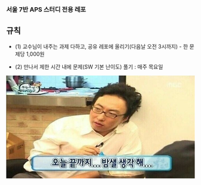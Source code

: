 ### 서울 7반 APS 스터디 전용 레포

## 규칙
- (1) 교수님이 내주는 과제 다하고, 공유 레포에 올리기(다음날 오전 3시까지)
        - 한 문제당 1,000원

- (2) 만나서 제한 시간 내에 문제(SW 기본 난이도) 풀기 : 매주 목요일

![](./asset/밤새.jpg)
